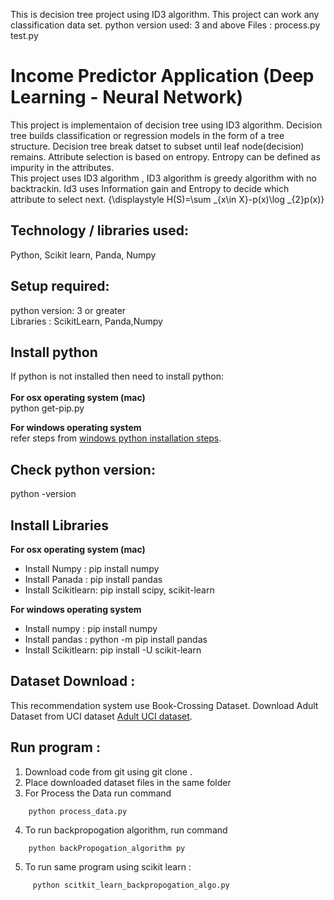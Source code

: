 This is decision tree project using ID3 algorithm. This project can work any classification  data set. 
python version used: 3 and above
Files : process.py
        test.py
        
# Income Predictor Application (Deep Learning - Neural Network)

This project is implementaion of decision tree using ID3 algorithm. Decision tree builds classification or regression models in the form of a tree structure. Decision tree break datset to subset until leaf node(decision) remains. Attribute selection is based on entropy. Entropy can be defined as impurity in the attributes. <br />
This project uses ID3 algorithm , ID3 algorithm is greedy algorithm with no backtrackin. Id3 uses Information gain and Entropy to decide which attribute to select next.
{\displaystyle H(S)=\sum _{x\in X}-p(x)\log _{2}p(x)}



## Technology / libraries used: <br />
Python, Scikit learn, Panda, Numpy

## Setup required:<br />
python version: 3 or greater<br />
Libraries : ScikitLearn, Panda,Numpy


## Install python <br />
If python is not installed then need to install python:<br />
<br />
**For  osx operating system (mac)**<br />
	python get-pip.py 

**For windows operating system**<br />
	refer steps from [windows python installation steps](https://docs.python.org/3/using/windows.html).
	

## Check python version:
python -version


## Install Libraries<br /> 

**For  osx operating system (mac)**<br />
* Install Numpy : pip install numpy<br />
* Install  Panada : pip install pandas<br />
* Install  Scikitlearn: pip install scipy, scikit-learn<br />

**For windows operating system**<br />
* Install numpy : pip install numpy<br />
* Install pandas : python -m pip install pandas<br />
* Install  Scikitlearn: pip install -U scikit-learn<br />


## Dataset Download :<br />
This recommendation system use  Book-Crossing Dataset.
Download Adult Dataset from UCI dataset [Adult UCI dataset](https://archive.ics.uci.edu/ml/datasets/adult).  

## Run program : <br />
1. Download code from git  using  git clone .
2. Place downloaded dataset files in the same folder
3. For Process the Data run command 
```
	python process_data.py
```	
4. To run backpropogation algorithm, run command 
```
	python backPropogation_algorithm py
```
5. To run same program using scikit learn :
```
     python scitkit_learn_backpropogation_algo.py

```

